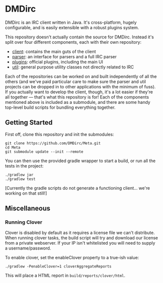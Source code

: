 DMDirc
================================================================================

DMDirc is an IRC client written in Java. It's cross-platform, hugely
configurable, and is easily extensible with a robust plugins system.

This repository doesn't actually contain the source for DMDirc. Instead it's
split over four different components, each with their own repository:

* [client](https://github.com/DMDirc/client):
  contains the main guts of the client
* [parser](https://github.com/DMDirc/parser):
  an interface for parsers and a full IRC parser
* [plugins](https://github.com/DMDirc/plugins):
  official plugins, including the main UI
* [util](https://github.com/DMDirc/util):
  general purpose utility classes not directly related to IRC

Each of the repositories can be worked on and built independently of all the
others (and we've paid particular care to make sure the parser and util projects
can be dropped in to other applications with the minimum of fuss).  If you
actually want to develop the client, though, it's a lot easier if they're all
together — that's what this repository is for! Each of the components mentioned
above is included as a submodule, and there are some handy top-level build
scripts for bundling everything together.

Getting Started
--------------------------------------------------------------------------------

First off, clone this repository and init the submodules:

    git clone https://github.com/DMDirc/Meta.git
    cd Meta
    git submodule update --init --remote

You can then use the provided gradle wrapper to start a build, or run all the
tests in the project:

    ./gradlew jar
    ./gradlew test

[Currently the gradle scripts do not generate a functioning client... we're
 working on that still!]

Miscellaneous
--------------------------------------------------------------------------------

### Running Clover

Clover is disabled by default as it requires a license file we can't distribute.
When running clover tasks, the build script will try and download our license
from a private webserver. If your IP isn't whitelisted you will need to supply
a username/password.

To enable clover, set the enableClover property to a true-ish value:

    ./gradlew -PenableClover=1 cloverAggregateReports

This will place a HTML report in `build/reports/clover/html`.
